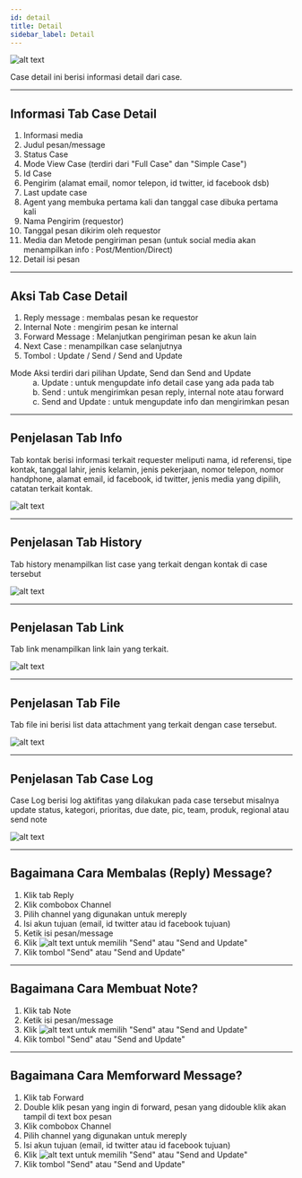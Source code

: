 ```yaml
---
id: detail
title: Detail
sidebar_label: Detail
---
```


![alt text][logo1]

[logo1]: ../static/img/image3-e6d791f5c494c90a5cb42ca74fd38fc7.png

Case detail ini berisi informasi detail dari case.

---

## Informasi Tab Case Detail

1. Informasi media
1. Judul pesan/message
1. Status Case
1. Mode View Case (terdiri dari "Full Case" dan "Simple Case")
1. Id Case
1. Pengirim (alamat email, nomor telepon, id twitter, id facebook dsb)
1. Last update case
1. Agent yang membuka pertama kali dan tanggal case dibuka pertama kali
1. Nama Pengirim (requestor)
1. Tanggal pesan dikirim oleh requestor
1. Media dan Metode pengiriman pesan (untuk social media akan menampilkan info : Post/Mention/Direct)
1. Detail isi pesan

---

## Aksi Tab Case Detail

1. Reply message : membalas pesan ke requestor
1. Internal Note : mengirim pesan ke internal
1. Forward Message : Melanjutkan pengiriman pesan ke akun lain
1. Next Case : menampilkan case selanjutnya
1. Tombol : Update / Send / Send and Update
<dl>
<dt>
   Mode Aksi terdiri dari pilihan Update, Send dan Send and Update
</dt>
<dd>
   a. Update : untuk mengupdate info detail case yang ada pada tab
</dd>
<dd>
   b. Send : untuk mengirimkan pesan reply, internal note atau forward
</dd>
<dd>
   c. Send and Update : untuk mengupdate info dan mengirimkan pesan
</dd>
</dl>

---

## Penjelasan Tab Info

Tab kontak berisi informasi terkait requester meliputi nama, id referensi, tipe kontak, tanggal lahir, jenis kelamin, jenis pekerjaan, nomor telepon, nomor handphone, alamat email, id facebook, id twitter, jenis media yang dipilih, catatan terkait kontak.

![alt text][logoinfo]

[logoinfo]: ../static/img/image5-c8fab5852b017ce0ccc90c8f3debb580.png

---

## Penjelasan Tab History

Tab history menampilkan list case yang terkait dengan kontak di case tersebut

![alt text][logohistory]

[logohistory]: ../static/img/image6-f2beb42eeecb7978c78cc859ec7e849c.jpg

---

## Penjelasan Tab Link

Tab link menampilkan link lain yang terkait.

![alt text][logolink]

[logolink]: ../static/img/image7-615a08cb3db4981f0e2560e2d23e0f6c.png

---

## Penjelasan Tab File

Tab file ini berisi list data attachment yang terkait dengan case tersebut.

![alt text][logofile]

[logofile]: ../static/img/image8-b60b4f3e05626a6cd949ff1944155677.png

---

## Penjelasan Tab Case Log

Case Log berisi log aktifitas yang dilakukan pada case tersebut misalnya update status, kategori, prioritas, due date, pic, team, produk, regional atau send note

![alt text][logocaselog]

[logocaselog]: ../static/img/image9-d6df4960a01507e165699a7945206f52.png

---

## Bagaimana Cara Membalas (Reply) Message?

1. Klik tab Reply
1. Klik combobox Channel
1. Pilih channel yang digunakan untuk mereply
1. Isi akun tujuan (email, id twitter atau id facebook tujuan)
1. Ketik isi pesan/message
1. Klik ![alt text](../static/img/download.png) untuk memilih "Send" atau "Send and Update"
1. Klik tombol "Send" atau "Send and Update"

---

## Bagaimana Cara Membuat Note?

1. Klik tab Note
1. Ketik isi pesan/message
1. Klik ![alt text](../static/img/download.png) untuk memilih "Send" atau "Send and Update"
1. Klik tombol "Send" atau "Send and Update"

---

## Bagaimana Cara Memforward Message?

1. Klik tab Forward
1. Double klik pesan yang ingin di forward, pesan yang didouble klik akan tampil di text box pesan
1. Klik combobox Channel
1. Pilih channel yang digunakan untuk mereply
1. Isi akun tujuan (email, id twitter atau id facebook tujuan)
1. Klik ![alt text](../static/img/download.png) untuk memilih "Send" atau "Send and Update"
1. Klik tombol "Send" atau "Send and Update"
